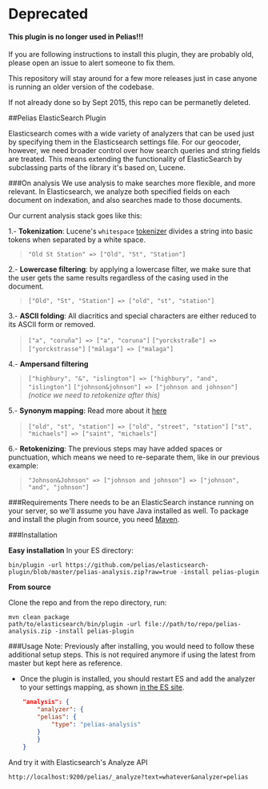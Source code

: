 # Deprecated

#### This plugin is no longer used in Pelias!!!

If you are following instructions to install this plugin, they are probably old, please open an issue to alert someone to fix them.

This repository will stay around for a few more releases just in case anyone is running an older version of the codebase.

If not already done so by Sept 2015, this repo can be permanetly deleted.

##Pelias ElasticSearch Plugin

Elasticsearch comes with a wide variety of analyzers that can be used just by specifying them in the Elasticsearch settings file. For our geocoder, however, we need broader control over how search queries and string fields are treated. This means extending the functionality of ElasticSearch by subclassing parts of the library it's based on, Lucene.

###On analysis
We use analysis to make searches more flexible, and more relevant. In Elasticsearch, we analyze both specified fields on each document on indexation, and also searches made to those documents.

Our current analysis stack goes like this:

1.- **Tokenization**: Lucene's ```whitespace``` [tokenizer](http://www.elasticsearch.org/guide/en/elasticsearch/reference/current/analysis-tokenizers.html) divides a string into basic tokens when separated by a white space.

> ```"Old St Station" => ["Old", "St", "Station"]```

2.- **Lowercase filtering**: by applying a lowercase filter, we make sure that the user gets the same results regardless of the casing used in the document.

> ```["Old", "St", "Station"] => ["old", "st", "station"]```

3.- **ASCII folding**: All diacritics and special characters are either reduced to its ASCII form or removed.

> ```["a", "coruña"] => ["a", "coruna"]```
> ```["yorckstraße"] => ["yorckstrasse"]```
> ```["málaga"] => ["malaga"]```

4.- **Ampersand filtering**

> ```["highbury", "&", "islington"] => ["highbury", "and", "islington"]```
> ```["johnson&johnson"] => ["johnson and johnson"]``` *(notice we need to retokenize after this)*

5.- **Synonym mapping**: Read more about it [here](https://github.com/pelias/synonyms)

> ```["old", "st", "station"] => ["old", "street", "station"]```
> ```["st", "michaels"] => ["saint", "michaels"]```

6.- **Retokenizing**: The previous steps may have added spaces or punctuation, which means we need to re-separate them, like in our previous example:

> ```"Johnson&Johnson" => ["johnson and johnson"] => ["johnson", "and", "johnson"]```

###Requirements
There needs to be an ElasticSearch instance running on your server, so we'll assume you have Java installed as well. To package and install the plugin from source, you need [Maven](http://maven.apache.org/).

###Installation

**Easy installation**
In your ES directory:

```shell
bin/plugin -url https://github.com/pelias/elasticsearch-plugin/blob/master/pelias-analysis.zip?raw=true -install pelias-plugin
```

**From source**

Clone the repo and from the repo directory, run:

```shell
mvn clean package
path/to/elasticsearch/bin/plugin -url file://path/to/repo/pelias-analysis.zip -install pelias-plugin
```

###Usage
Note: Previously after installing, you would need to follow these additional setup steps. This is not required anymore if using the latest from master but kept here as reference.
- Once the plugin is installed, you should restart ES and add the analyzer to your settings mapping, as shown [in the ES site](http://www.elasticsearch.org/guide/en/elasticsearch/reference/current/analysis-custom-analyzer.html).

```json
    "analysis": {
        "analyzer": {
	    "pelias": {
	        "type": "pelias-analysis"
	    }
        }
    }
```

And try it with Elasticsearch's Analyze API

```
http://localhost:9200/pelias/_analyze?text=whatever&analyzer=pelias
```
